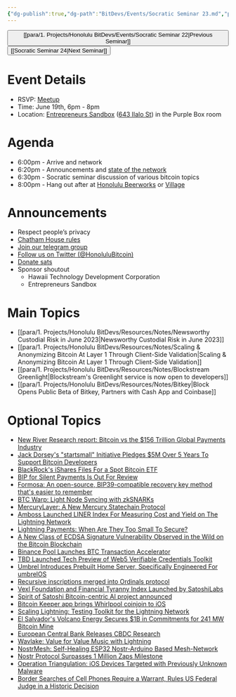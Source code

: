```yaml
---
{"dg-publish":true,"dg-path":"BitDevs/Events/Socratic Seminar 23.md","permalink":"/bit-devs/events/socratic-seminar-23/","title":"Socratic Seminar 23","tags":["bitdevs, socratic-22, bitcoin, resource"],"noteIcon":"3","created":"2023-06-06T09:47:20.047-10:00","updated":"2023-06-18T14:45:22.003-10:00"}
---
```




<button class="obsidian-button previous-seminar">[[para/1. Projects/Honolulu BitDevs/Events/Socratic Seminar 22\|Previous Seminar]]</button> <button class="obsidian-button next-seminar">[[Socratic Seminar 24\|Next Seminar]]</button>

# Event Details

- RSVP: [Meetup](https://www.meetup.com/honolulu-bitdevs/events/294114765/)
- Time: June 19th, 6pm - 8pm
- Location: [Entrepreneurs Sandbox](https://sandboxhawaii.org/) ([643 Ilalo St](https://goo.gl/maps/3Zj38htV13iUn4dcA)) in the Purple Box room

# Agenda

- 6:00pm - Arrive and network  
- 6:20pm - Announcements and [state of the network](https://bitcoin.clarkmoody.com/dashboard/)
- 6:30pm - Socratic seminar discussion of various bitcoin topics
- 8:00pm - Hang out after at [Honolulu Beerworks](https://www.honolulubeerworks.com/) or [Village](https://www.villagebeerhawaii.com/)

# Announcements

- Respect people’s privacy
- [Chatham House rules](https://www.chathamhouse.org/about-us/chatham-house-rule)
- [Join our telegram group](https://t.me/+Uh9gbHO9EHFkZWJh)
- [Follow us on Twitter (@HonoluluBitcoin)](https://twitter.com/HonoluluBitcoin)
- [Donate sats](https://checkout.opennode.com/p/5dea6b7a-d33c-4fda-b54c-98f092814c7d)
- Sponsor shoutout
	- Hawaii Technology Development Corporation
	- Entrepreneurs Sandbox

# Main Topics

- [[para/1. Projects/Honolulu BitDevs/Resources/Notes/Newsworthy Custodial Risk in June 2023\|Newsworthy Custodial Risk in June 2023]]
- [[para/1. Projects/Honolulu BitDevs/Resources/Notes/Scaling & Anonymizing Bitcoin At Layer 1 Through Client-Side Validation\|Scaling & Anonymizing Bitcoin At Layer 1 Through Client-Side Validation]]
- [[para/1. Projects/Honolulu BitDevs/Resources/Notes/Blockstream Greenlight\|Blockstream's Greenlight service is now open to developers]]
- [[para/1. Projects/Honolulu BitDevs/Resources/Notes/Bitkey\|Block Opens Public Beta of Bitkey, Partners with Cash App and Coinbase]]

# Optional Topics

- [New River Research report: Bitcoin vs the $156 Trillion Global Payments Industry](https://blog.river.com/bitcoin-vs-the-156-trillion-global-payments-industry/)
- [Jack Dorsey's "startsmall" Initiative Pledges $5M Over 5 Years To Support Bitcoin Developers](https://www.nobsbitcoin.com/jack-dorseys-startsmall-pledges-5m-over-5-years-to/)
- [BlackRock's iShares Files For a Spot Bitcoin ETF](https://www.nobsbitcoin.com/blackrock-files-for-spot-bitcoin-etf/)
- [BIP for Silent Payments Is Out For Review](https://www.nobsbitcoin.com/bip-for-silent-payments/)
- [Formosa: An open-source, BIP39-compatible recovery key method that's easier to remember](https://www.toptal.com/cryptocurrency/formosa-crypto-wallet-management)
- [BTC Warp: Light Node Syncing with zkSNARKs](https://www.nobsbitcoin.com/btc-warp-zksnarks/)
- [MercuryLayer: A New Mercury Statechain Protocol](https://www.nobsbitcoin.com/mercury-layer-announced/)
- [Amboss Launched LINER Index For Measuring Cost and Yield on The Lightning Network](https://www.nobsbitcoin.com/amboss-unveils-liner-index/)
- [Lightning Payments: When Are They Too Small To Secure?](https://www.nobsbitcoin.com/lightning-payments-when-are-they-too-small-to-secure/)
- [A New Class of ECDSA Signature Vulnerability Observed in the Wild on the Bitcoin Blockchain](https://www.nobsbitcoin.com/the-curious-case-of-the-half-half-bitcoin-ecdsa-nonces/)
- [Binance Pool Launches BTC Transaction Accelerator](https://www.nobsbitcoin.com/binance-pool-launches-btc-transaction-accelerator/)
- [TBD Launched Tech Preview of Web5 Verifiable Credentials Toolkit](https://www.nobsbitcoin.com/tbd-launched-tech-preview-of-web5-verifiable-credentials-toolkit/)
- [Umbrel Introduces Prebuilt Home Server, Specifically Engineered For umbrelOS](https://www.nobsbitcoin.com/umbrel-announces-umbrel-home/)
- [Recursive inscriptions merged into Ordinals protocol](https://twitter.com/ordinalhub/status/1668075272132870145)
- [Vexl Foundation and Financial Tyranny Index Launched by SatoshiLabs](https://www.nobsbitcoin.com/vexl-foundation-financial-tyranny-index/)
- [Spirit of Satoshi Bitcoin-centric AI project announced](https://spiritofsatoshi.ai/)
- [Bitcoin Keeper app brings Whirlpool coinjoin to iOS](https://www.nobsbitcoin.com/bitcoin-keeper-v1-0-4/)
- [Scaling Lightning: Testing Toolkit for the Lightning Network](https://www.nobsbitcoin.com/scalinglightning-announced/)
- [El Salvador's Volcano Energy Secures $1B in Commitments for 241 MW Bitcoin Mine](https://www.nobsbitcoin.com/el-salvadors-volcano-energy-secures-1b-in-commitments-for-241-mw-bitcoin-mine/)
- [European Central Bank Releases CBDC Research](https://www.nobsbitcoin.com/european-central-bank-releases-cbdc-research/)
- [Wavlake: Value for Value Music with Lightning](https://www.nobsbitcoin.com/wavlake-value-for-value-music-with-lightning/)
- [NostrMesh: Self-Healing ESP32 Nostr-Arduino Based Mesh-Network](https://www.nobsbitcoin.com/nostrmesh-microcontroller-mesh/)
- [Nostr Protocol Surpasses 1 Million Zaps Milestone](https://www.nobsbitcoin.com/nostr-protocol-1-million-zaps/)
- [Operation Triangulation: iOS Devices Targeted with Previously Unknown Malware](https://www.nobsbitcoin.com/operation-triangulation-ios-devices-targeted-with-previously-unknown-malware/)
- [Border Searches of Cell Phones Require a Warrant, Rules US Federal Judge in a Historic Decision](https://www.nobsbitcoin.com/border-searches-of-cell-phones-require-a-warrant-us-federal-judge/)
